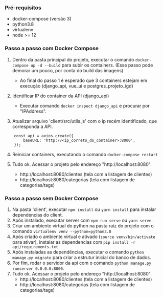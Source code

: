 ### Pré-requisitos
- docker-compose (versão 3)
- python3.8
- virtualenv
- node >= 12

### Passo a passo com Docker Compose

1. Dentro da pasta principal do projeto, executar o comando `docker-compose up -d --build` para subir os containers. (Esse passo pode demorar um pouco, por conta do build das imagens)
    - Ao final do passo 1 é esperado que 3 containers estejam em execução (django_api, vue_ui e postgres_projeto_igd)

2. Identificar IP do container da API (django_api) 
    - Executar comando `docker inspect django_api` e procurar por "IPAddress".

3. Atualizar arquivo 'client/src/utils.js' com o ip recém identificado, que corresponda a API.

```
    const api = axios.create({
        baseURL: 'http://<ip_correto_do_container>:8000',
    });
```
4. Reiniciar containers, executando o comando `docker-compose restart`

5. Tudo ok. Acessar o projeto pelo endereço "http://localhost:8080".
    - http://localhost:8080/clientes (tela com a listagem de clientes)
    - http://localhost:8080/categorias (tela com listagem de categorias/tags)

### Passo a passo sem Docker Compose

1. Na pasta 'client', executar `npm install` ou `yarn install` para instalar dependencias do client.
2. Após instalado, executar server com `npm run serve` ou `yarn serve`.
3. Criar um ambiente virtual do python na pasta raíz do projeto com o comando `virtualenv venv --python=python3.8`
4. Após criado o ambiente virtual e ativado (`source venv/bin/activate` para ativar), instalar as dependencias com `pip install -r api/requirements.txt`
5. Após instaladas as dependências, executar o comando `python manage.py migrate` para criar a estrutur inicial do banco de dados.
6. Por fim, rodar o servidor da api com o comando `python manage.py runserver 0.0.0.0:8000`.
7. Tudo ok. Acessar o projeto pelo endereço "http://localhost:8080".
    - http://localhost:8080/clientes (tela com a listagem de clientes)
    - http://localhost:8080/categorias (tela com listagem de categorias/tags)
